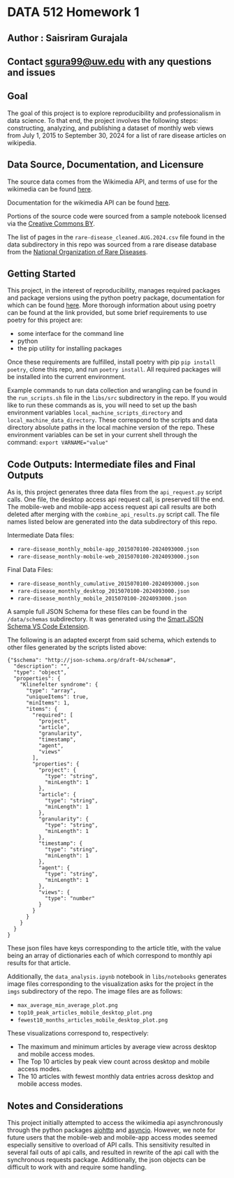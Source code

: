 # DATA 512 Homework 1
## Author : Saisriram Gurajala
## Contact sgura99@uw.edu with any questions and issues

## Goal

The goal of this project is to explore reproducibility and professionalism in data science. To that end, the project involves the following steps: constructing, analyzing, and publishing a dataset of monthly web views from July 1, 2015 to September 30, 2024 for a list of rare disease articles on wikipedia. 

## Data Source, Documentation, and Licensure 

The source data comes from the Wikimedia API, and terms of use for the wikimedia can be found [here](https://foundation.wikimedia.org/wiki/Policy:Terms_of_Use). 

Documentation for the wikimedia API can be found [here](https://doc.wikimedia.org/generated-data-platform/aqs/analytics-api/). 

Portions of the source code were sourced from a sample notebook licensed via the [Creative Commons BY](https://creativecommons.org/licenses/by/4.0/). 

The list of pages in the `rare-disease_cleaned.AUG.2024.csv` file found in the data subdirectory in this repo was sourced from a rare disease database from the [National Organization of Rare Diseases](https://rarediseases.org/). 

## Getting Started 

This project, in the interest of reproducibility, manages required packages and package versions using the python poetry package, documentation for which can be found [here](https://python-poetry.org/docs/). More thorough information about using poetry can be found at the link provided, but some brief requirements to use poetry for this project are: 
- some interface for the command line
- python
- the pip utility for installing packages 

Once these requirements are fulfilled, install poetry with pip `pip install poetry`, clone this repo, and run
`poetry install`. All required packages will be installed into the current environment.

Example commands to run data collection and wrangling can be found in the `run_scripts.sh` file in the `libs/src` subdirectory in the repo. If you would like to run these commands as is, you will need to set up the bash environment variables `local_machine_scripts_directory` and `local_machine_data_directory`. These correspond to the scripts and data directory absolute paths in the local machine version of the repo. These environment variables can be set in your current shell through the command:
`export VARNAME="value"`

## Code Outputs: Intermediate files and Final Outputs

As is, this project generates three data files from the `api_request.py` script calls. One file, the desktop access api request call, is preserved till the end. The mobile-web and mobile-app access request api call results are both deleted after merging with the `combine_api_results.py` script call. The file names listed below are generated into the data subdirectory of this repo.

Intermediate Data files:
- `rare-disease_monthly_mobile-app_2015070100-2024093000.json`
- `rare-disease_monthly-mobile-web_2015070100-2024093000.json`

Final Data Files:
- `rare-disease_monthly_cumulative_2015070100-2024093000.json`
- `rare-disease_monthly_desktop_2015070100-2024093000.json`
- `rare-disease_monthly_mobile_2015070100-2024093000.json`

A sample full JSON Schema for these files can be found in the `/data/schemas` subdirectory. It was generated using the 
[Smart JSON Schema VS Code Extension](https://marketplace.visualstudio.com/items?itemName=FabianReyes.smart-json-schema). 

The following is an adapted excerpt from said schema, which extends to other files generated by the scripts listed above: 

```
{"$schema": "http://json-schema.org/draft-04/schema#",
  "description": "",
  "type": "object",
  "properties": {
    "Klinefelter syndrome": {
      "type": "array",
      "uniqueItems": true,
      "minItems": 1,
      "items": {
        "required": [
          "project",
          "article",
          "granularity",
          "timestamp",
          "agent",
          "views"
        ],
        "properties": {
          "project": {
            "type": "string",
            "minLength": 1
          },
          "article": {
            "type": "string",
            "minLength": 1
          },
          "granularity": {
            "type": "string",
            "minLength": 1
          },
          "timestamp": {
            "type": "string",
            "minLength": 1
          },
          "agent": {
            "type": "string",
            "minLength": 1
          },
          "views": {
            "type": "number"
          }
        }
      }
    }
  }
}
```

These json files have keys corresponding to the article title, with the value being an array of dictionaries each of which correspond to monthly api results for that article. 

Additionally, the `data_analysis.ipynb` notebook in `libs/notebooks` generates image files corresponding to the visualization asks for the project in the `imgs` subdirectory of the repo. The image files are as follows:
- `max_average_min_average_plot.png`
- `top10_peak_articles_mobile_desktop_plot.png`
- `fewest10_months_articles_mobile_desktop_plot.png`

These visualizations correspond to, respectively:
- The maximum and minimum articles by average view across desktop and mobile access modes.
- The Top 10 articles by peak view count across desktop and mobile access modes.
- The 10 articles with fewest monthly data entries across desktop and mobile access modes. 

## Notes and Considerations

This project initially attempted to access the wikimedia api asynchronously through the python packages [aiohttp](https://docs.aiohttp.org/en/stable/) and [asyncio](https://docs.python.org/3/library/asyncio.html). However, we note for future users that the mobile-web and mobile-app access modes seemed especially sensitive to overload of API calls. This sensitivity resulted in several fail outs of api calls, and resulted in rewrite of the api call with the synchronous requests package. Additionally, the json objects can be difficult to work with and require some handling.

